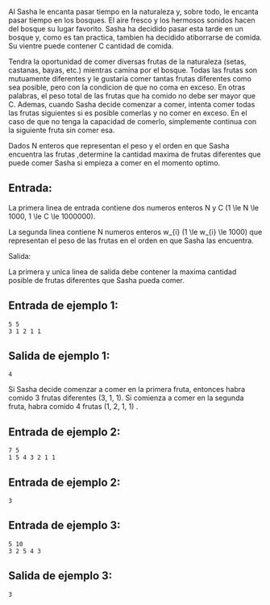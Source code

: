 Al Sasha le encanta pasar tiempo en la naturaleza y, sobre todo, le encanta pasar tiempo en los bosques. El aire fresco y los hermosos sonidos hacen del bosque su lugar favorito. Sasha ha decidido pasar esta tarde en un bosque y, como es tan practica, tambien ha decidido atiborrarse de comida. Su vientre puede contener C  cantidad de comida.



Tendra la oportunidad de comer diversas frutas de la naturaleza (setas, castanas, bayas, etc.) mientras camina por el bosque. Todas las frutas son mutuamente diferentes y le gustaria comer tantas frutas diferentes como sea posible, pero con la condicion de que no coma en exceso. En otras palabras, el peso total de las frutas que ha comido no debe ser mayor que C. Ademas, cuando Sasha decide comenzar a comer, intenta comer todas las frutas siguientes si es posible comerlas y no comer en exceso. En el caso de que no tenga la capacidad de comerlo, simplemente continua con la siguiente fruta sin comer esa.



Dados N enteros que representan el peso y el orden en que Sasha encuentra las frutas ,determine la cantidad maxima de frutas diferentes que puede comer Sasha si empieza a comer en el momento optimo.



## Entrada:



La primera linea de entrada contiene dos numeros enteros N y C (1 \le N \le 1000, 1 \le C \le 1000000).



La segunda linea contiene N numeros enteros  w_{i} (1 \le w_{i} \le 1000)  que representan el peso de las frutas en el orden en que Sasha las encuentra.



Salida:



La primera y unica linea de salida debe contener la maxima cantidad posible de frutas diferentes que Sasha pueda comer.



## Entrada de ejemplo 1:



```
5 5
3 1 2 1 1
```


## Salida de ejemplo 1:



```
4
```


Si Sasha decide comenzar a comer en la primera fruta, entonces habra comido 3  frutas diferentes (3, 1, 1). Si comienza a comer en la segunda fruta, habra comido 4  frutas (1, 2, 1, 1) .



## Entrada de ejemplo 2:



```
7 5
1 5 4 3 2 1 1
```


## Entrada de ejemplo 2:



```
3
```


## Entrada de ejemplo 3:



```
5 10
3 2 5 4 3
```


## Salida de ejemplo 3:



```
3
```


